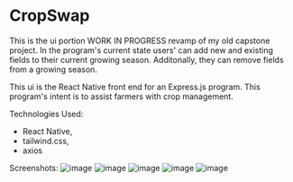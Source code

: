 # CropSwap

This is the ui portion WORK IN PROGRESS revamp of my old capstone project. In the program's current state users' can add new and existing fields to their current growing season. Additonally, they can remove fields from a growing season.

This ui is the React Native front end for an Express.js program. This program's intent is to assist farmers with crop management.

Technologies Used: 
- React Native,
- tailwind.css,
- axios


Screenshots: 
![image](https://github.com/user-attachments/assets/515d1021-a69a-4503-8fb1-9120d8e40f6c)
![image](https://github.com/user-attachments/assets/772d09ed-7ecd-4275-b695-12a80ba33d66)
![image](https://github.com/user-attachments/assets/0141d23a-572a-4380-b6db-da43f4020187)
![image](https://github.com/user-attachments/assets/160ec599-37e6-4b24-9c3c-d61693fdc9e5)
![image](https://github.com/user-attachments/assets/7ca2ea03-15a5-4c8f-b254-d17b3f5cf5a3)
